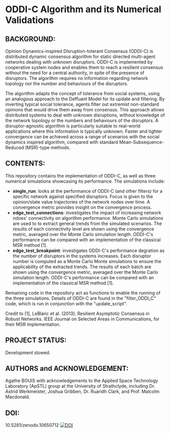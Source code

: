 # ODDI-C Algorithm and its Numerical Validations

## BACKGROUND:
Opinion Dynamics-inspired DIsruption-tolerant Consensus (ODDI-C) is distributed dynamic consensus algorithm for static directed multi-agent networks dealing with unknown disruptors.  ODDI-C is implemented by cooperative system nodes and enables them to reach a resilient consensus without the need for a central authority, in spite of the presence of disruptors. The algorithm requires no information regarding network topology nor the number and behaviours of the disruptors.  

The algorithm adapts the concept of tolerance from social systems, using an analogous approach to the Deffuant Model for its update and filtering. By inverting typical social tolerance, agents filter out extremist non-standard opinions that would drive them away from consensus. This approach allows distributed systems to deal with unknown disruptions, without knowledge of the network topology or the numbers and behaviours of the disruptors. A disruptor-agnostic algorithm is particularly suitable to real-world applications where this information is typically unknown. Faster and tighter convergence can be achieved across a range of scenarios with the social dynamics inspired algorithm, compared with standard Mean-Subsequence-Reduced (MSR)-type methods.

## CONTENTS: 
This repository contains the implementation of ODDI-C, as well as three numerical simulations showcasing its performance. The simulations include:
- **single_run**: looks at the performance of ODDI-C (and other filters) for a specific network against specified disruptors. Focus is given to the opinion/state value trajectories of the network nodes over time. A convergence metric provides insight on the convergence process.   
- **edge_test_connections**: investigates the impact of increasing network ndoes' connectivity on algorithm performance. Monte Carlo simulations are used to to extract general trends from the simulated scenarios. The results of each connectivity level are shown using the convergence metric, averaged over the Monte Carlo simulation length. ODDI-C's performance can be compared with an implementation of the classical MSR method [1]. 
- **edge_test_breakpoint**: investigates ODDI-C's performance degration as the number of disruptors in the systems increases. Each disruptor number is computed as a Monte Carlo Monte simulations to ensure the applicability of the extracted trends. The results of each batch are shown using the convergence metric, averaged over the Monte Carlo simulation length. ODDI-C's performance can be compared with an implementation of the classical MSR method [1]. 

Remaining code in the repository act as functions to enable the running of the three simulations. Details of ODDI-C are found in the "filter_ODDI_C" code, which is run in conjunction with the "update_script".

Credit to [1], LeBlanc et al. (2013), Resilient Asymptotic Consensus in Robust Networks. IEEE Journal on Selected Areas in Communications, for their MSR implementation. 

## PROJECT STATUS: 
Development slowed. 

## AUTHORS and ACKNOWLEDGEMENT:
Agathe BOUIS with acknowledgements to the Applied Space Technology Laboratory (ApSTL) group at the University of Strathclyde, including Dr. Astrid Werkmeister, Joshua Gribben, Dr. Ruaridh Clark, and Prof. Malcolm Macdonald. 

## DOI: 
10.5281/zenodo.10650712
[![DOI](https://zenodo.org/badge/756334943.svg)](https://zenodo.org/doi/10.5281/zenodo.10650711)
